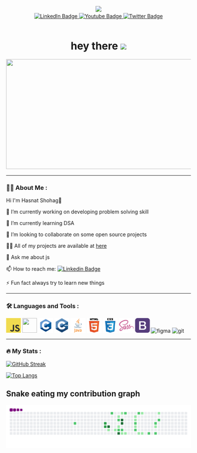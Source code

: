 <div id="header" align="center">
  <img src="https://media.giphy.com/media/M9gbBd9nbDrOTu1Mqx/giphy.gif" width="100"/>
</div>

<div id="badges" align="center">
  <a href="https://www.linkedin.com/in/hasnat-shohag/">
    <img src="https://img.shields.io/badge/LinkedIn-blue?style=for-the-badge&logo=linkedin&logoColor=white" alt="LinkedIn Badge"/>
  </a>
 
  <a href="https://www.youtube.com/channel/UCNcc-eIMF8LOZbFM1LnHLOw">
    <img src="https://img.shields.io/badge/YouTube-red?style=for-the-badge&logo=youtube&logoColor=white" alt="Youtube Badge"/>
  </a>
  <a href="https://twitter.com/_hasnat_shohag">
    <img src="https://img.shields.io/badge/Twitter-blue?style=for-the-badge&logo=twitter&logoColor=white" alt="Twitter Badge"/>
  </a> 
 <br>
  <img src="https://komarev.com/ghpvc/?username=hasnat-shohag&style=flat-square&color=blue" alt=""/>
</div>

<h1 align="center">
  hey there 
  <img src="https://media.giphy.com/media/hvRJCLFzcasrR4ia7z/giphy.gif" width="30px"/>
</h1>

<div align="center">
  <img src="https://media.giphy.com/media/dWesBcTLavkZuG35MI/giphy.gif" width="600" height="300"/>
</div>

---

### :woman_technologist: About Me :

Hi I'm Hasnat Shohag👋 

🔭 I’m currently working on developing problem solving skill

🌱 I’m currently learning DSA

👯 I’m looking to collaborate on some open source projects

👨‍💻 All of my projects are available at <a href="https://github.com/hasnat-shohag?tab=repositories">here</a>

💬 Ask me about js

📫 How to reach me: [![Linkedin Badge](https://img.shields.io/badge/-kakbar-blue?style=flat&logo=Linkedin&logoColor=white)](https://www.linkedin.com/in/hasnat-shohag/)

⚡ Fun fact always try to learn new things

---

### :hammer_and_wrench: Languages and Tools :

<div>
  
<img src="https://raw.githubusercontent.com/github/explore/80688e429a7d4ef2fca1e82350fe8e3517d3494d/topics/javascript/javascript.png" style="max-width: 100%;" width="40" height="40">

<img src="https://avatars.githubusercontent.com/u/69631?s=48&v=4" style="max-width: 100%;" width="40" height="40">

<img src="https://raw.githubusercontent.com/github/explore/f3e22f0dca2be955676bc70d6214b95b13354ee8/topics/c/c.png" style="max-width: 100%;" width="40" height="40">
  
<img src="https://raw.githubusercontent.com/github/explore/180320cffc25f4ed1bbdfd33d4db3a66eeeeb358/topics/cpp/cpp.png" style="max-width: 100%;" width="40" height="40">

<img src= "https://raw.githubusercontent.com/github/explore/5b3600551e122a3277c2c5368af2ad5725ffa9a1/topics/java/java.png"  style="max-width: 100%;" width="40" height="40">

<img src="https://raw.githubusercontent.com/devicons/devicon/master/icons/html5/html5-original-wordmark.svg" alt="html5" style="max-width: 100%;" width="40" height="40">

<img src="https://raw.githubusercontent.com/devicons/devicon/master/icons/css3/css3-original-wordmark.svg" alt="css3" style="max-width: 100%;" width="40" height="40">

<img src="https://raw.githubusercontent.com/github/explore/80688e429a7d4ef2fca1e82350fe8e3517d3494d/topics/sass/sass.png" style="max-width: 100%;" width="40" height="40">
  
<img src="https://raw.githubusercontent.com/github/explore/80688e429a7d4ef2fca1e82350fe8e3517d3494d/topics/bootstrap/bootstrap.png" style="max-width: 100%;" width="40" height="40">
 
<img src="https://camo.githubusercontent.com/ed93c2b000a76ceaad1503e7eb9356591b885227e82a36a005b9d3498b303ba5/68747470733a2f2f7777772e766563746f726c6f676f2e7a6f6e652f6c6f676f732f6669676d612f6669676d612d69636f6e2e737667" alt="figma" data-canonical-src="https://www.vectorlogo.zone/logos/figma/figma-icon.svg" style="max-width: 100%;" width="40" height="40">

<img src="https://camo.githubusercontent.com/fbfcb9e3dc648adc93bef37c718db16c52f617ad055a26de6dc3c21865c3321d/68747470733a2f2f7777772e766563746f726c6f676f2e7a6f6e652f6c6f676f732f6769742d73636d2f6769742d73636d2d69636f6e2e737667" alt="git" data-canonical-src="https://www.vectorlogo.zone/logos/git-scm/git-scm-icon.svg" style="max-width: 100%;" width="40" height="40">
</div>


---

### :fire: My Stats :

[![GitHub Streak](http://github-readme-streak-stats.herokuapp.com?user=hasnat-shohag&theme=dark&background=000000)](https://git.io/streak-stats)

[![Top Langs](https://github-readme-stats.vercel.app/api/top-langs/?username=hasnat-shohag&layout=compact&theme=vision-friendly-dark)](https://github.com/anuraghazra/github-readme-stats)

## Snake eating my contribution graph

![snake gif](https://github.com/hasnat-shohag/hasnat-shohag/blob/output/github-contribution-grid-snake.gif)
